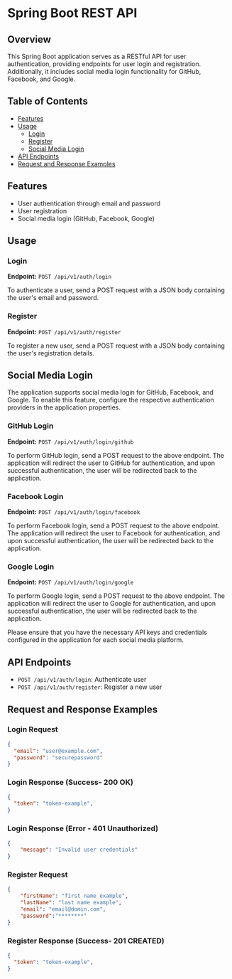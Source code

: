 # Spring Boot REST API 

## Overview

This Spring Boot application serves as a RESTful API for user authentication, providing endpoints for user login and registration. Additionally, it includes social media login functionality for GitHub, Facebook, and Google.

## Table of Contents

- [Features](#Features)
- [Usage](#usage)
  - [Login](#login)
  - [Register](#register)
  - [Social Media Login](#social-media-login)
- [API Endpoints](#api-endpoints)
- [Request and Response Examples](#request-and-response-examples)

## Features

- User authentication through email and password
- User registration
- Social media login (GitHub, Facebook, Google)

## Usage

### Login

**Endpoint:** `POST /api/v1/auth/login`

To authenticate a user, send a POST request with a JSON body containing the user's email and password.

### Register

**Endpoint:** `POST /api/v1/auth/register`

To register a new user, send a POST request with a JSON body containing the user's registration details.

## Social Media Login

The application supports social media login for GitHub, Facebook, and Google. To enable this feature, configure the respective authentication providers in the application properties.

### GitHub Login

**Endpoint:** `POST /api/v1/auth/login/github`

To perform GitHub login, send a POST request to the above endpoint. The application will redirect the user to GitHub for authentication, and upon successful authentication, the user will be redirected back to the application.

### Facebook Login

**Endpoint:** `POST /api/v1/auth/login/facebook`

To perform Facebook login, send a POST request to the above endpoint. The application will redirect the user to Facebook for authentication, and upon successful authentication, the user will be redirected back to the application.

### Google Login

**Endpoint:** `POST /api/v1/auth/login/google`

To perform Google login, send a POST request to the above endpoint. The application will redirect the user to Google for authentication, and upon successful authentication, the user will be redirected back to the application.

Please ensure that you have the necessary API keys and credentials configured in the application for each social media platform.

## API Endpoints

- `POST /api/v1/auth/login`: Authenticate user
- `POST /api/v1/auth/register`: Register a new user

## Request and Response Examples

### Login Request 

```json
{
  "email": "user@example.com",
  "password": "securepassword"
}
```
### Login Response (Success- 200 OK)

```json
{
  "token": "token-example",
}
```
### Login Response (Error - 401 Unauthorized)
```json
{
    "message": "Invalid user credentials"
}
```

### Register Request
```json
{
    "firstName": "first name example",
    "lastName": "last name example",
    "email": "email@domin.com",
    "password":"********"
}
```
### Register Response (Success- 201 CREATED)
```json
{
  "token": "token-example",
}
```


